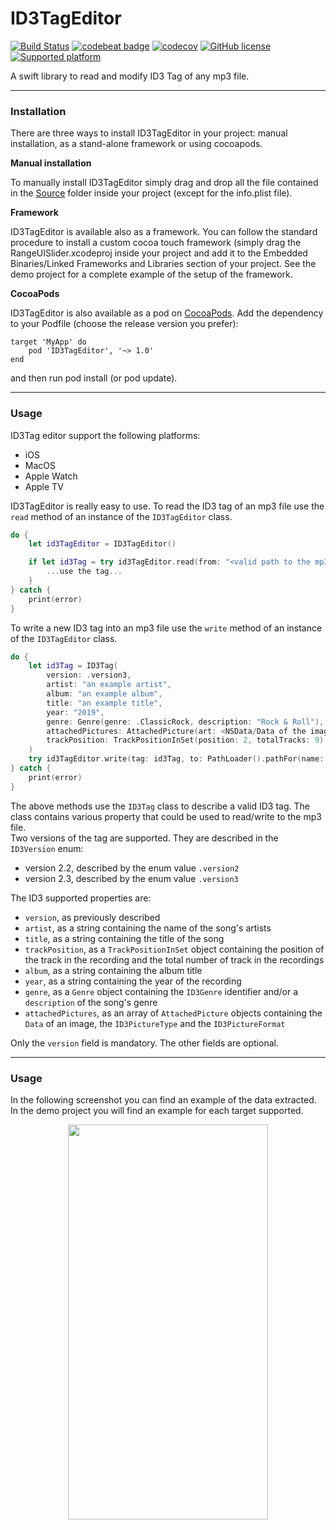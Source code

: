 # ID3TagEditor

[![Build Status](https://travis-ci.org/chicio/ID3TagEditor.svg?branch=master)](https://travis-ci.org/chicio/ID3TagEditor?branch=master)
[![codebeat badge](https://codebeat.co/badges/cb9699d0-4287-4723-96f9-e1a72fa05406)](https://codebeat.co/projects/github-com-chicio-id3tageditor-master)
[![codecov](https://codecov.io/gh/chicio/ID3TagEditor/branch/master/graph/badge.svg)](https://codecov.io/gh/chicio/ID3TagEditor)
[![GitHub license](https://img.shields.io/badge/license-MIT-blue.svg)](https://raw.githubusercontent.com/chicio/ID3TagEditor/master/LICENSE.md)
[![Supported platform](https://img.shields.io/badge/platforms-macOS%20%7C%20iOS%20%7C%20tvOS%20%7C%20watchOS-orange.svg)](https://img.shields.io/badge/platforms-macOS%20%7C%20iOS%20%7C%20Apple%20TV%20%7C%20Apple%20Watch-orange.svg)

A swift library to read and modify ID3 Tag of any mp3 file. 

***

### Installation

There are three ways to install ID3TagEditor in your project: manual installation, as a stand-alone framework or using
cocoapods.

**Manual installation**

To manually install ID3TagEditor simply drag and drop all the file contained in the [Source](https://github.com/chicio/ID3TagEditor/tree/master/Source "Source") 
folder inside your project (except for the info.plist file).

**Framework**

ID3TagEditor is available also as a framework. You can follow the standard procedure to install a custom cocoa touch framework
(simply drag the RangeUISlider.xcodeproj inside your project and add it to the Embedded Binaries/Linked Frameworks and Libraries section of your 
project. See the demo project for a complete example of the setup of the framework.

**CocoaPods**

ID3TagEditor is also available as a pod on [CocoaPods](https://cocoapods.org/pods/ID3TagEditor "ID3TagEditor cocoapods").
Add the dependency to your Podfile (choose the release version you prefer):

```
target 'MyApp' do
    pod 'ID3TagEditor', '~> 1.0'
end
```

and then run pod install (or pod update).

***

### Usage

ID3Tag editor support the following platforms:

* iOS
* MacOS
* Apple Watch
* Apple TV

ID3TagEditor is really easy to use. To read the ID3 tag of an mp3 file use the `read` method of an instance of 
the `ID3TagEditor` class.  

```swift
do {
    let id3TagEditor = ID3TagEditor()

    if let id3Tag = try id3TagEditor.read(from: "<valid path to the mp3 file>") {
        ...use the tag...
    }
} catch {
    print(error)
}  
```

To write a new ID3 tag into an mp3 file use the `write` method of an instance of the `ID3TagEditor` class.

```swift
do {
    let id3Tag = ID3Tag(
        version: .version3,
        artist: "an example artist",
        album: "an example album",
        title: "an example title",
        year: "2019",
        genre: Genre(genre: .ClassicRock, description: "Rock & Roll"),
        attachedPictures: AttachedPicture(art: <NSData/Data of the image>, type: .FrontCover, format: .Jpeg),
        trackPosition: TrackPositionInSet(position: 2, totalTracks: 9)
    )
    try id3TagEditor.write(tag: id3Tag, to: PathLoader().pathFor(name: "example", fileType: "mp3"))
} catch {
    print(error)
}    
```  

The above methods use the `ID3Tag` class to describe a valid ID3 tag. The class contains various property that could be 
used to read/write to the mp3 file.  
Two versions of the tag are supported. They are described in the `ID3Version` enum:

* version 2.2, described by the enum value `.version2`  
* version 2.3, described by the enum value `.version3`  

The ID3 supported properties are:

* `version`, as previously described
* `artist`, as a string containing the name of the song's artists
* `title`, as a string containing the title of the song
* `trackPosition`, as a `TrackPositionInSet` object containing the position of the track in the recording and the total number of track in the recordings
* `album`, as a string containing the album title
* `year`, as a string containing the year of the recording
* `genre`, as a `Genre` object containing the `ID3Genre` identifier and/or a `description` of the song's genre
* `attachedPictures`, as an array of `AttachedPicture` objects containing the `Data` of an image, the `ID3PictureType` and the `ID3PictureFormat`

Only the `version` field is mandatory. The other fields are optional.

***

### Usage

In the following screenshot you can find an example of the data extracted. In the demo project you will find an example for each
target supported.

<p align="center">
<img width="320" height="632" hspace="50" src="https://raw.githubusercontent.com/chicio/RangeUISlider/master/Screenshots/01-example.png">
</p>
 

